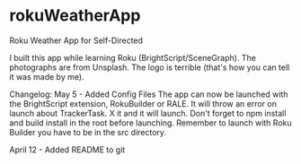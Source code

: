 # rokuWeatherApp
Roku Weather App for Self-Directed

I built this app while learning Roku (BrightScript/SceneGraph). The photographs are from Unsplash. The logo is terrible (that's how you can tell it was made by me).

Changelog:
May 5 - Added Config Files
The app can now be launched with the BrightScript extension, RokuBuilder or RALE.
It will throw an error on launch about TrackerTask. X it and it will launch.
Don't forget to npm install and build install in the root before launching.
Remember to launch with Roku Builder you have to be in the src directory.

April 12 - Added README to git
